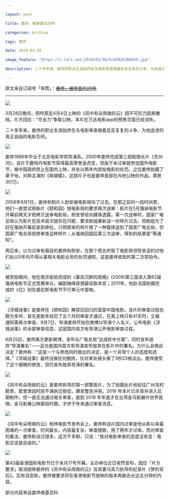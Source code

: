 ```yaml
---

layout: post

title: 娄烨，被审查的20年

categories: Archive

tags: 娄烨

date: 2019-03-28

image_feature: "https://i.loli.net/2019/03/30/5c9f025308059.jpg"

description: 二十多年来，娄烨的职业生涯始终在与电影审查做着反反复复的斗争，为他追求的真正自由的电影负刑。

---
```


原文来自订阅号「导筒」：~~[娄烨，被审查的20年](https://mp.weixin.qq.com/s/HSKkxKnYXAiiwDyJ-jgopg)~~

---

![](https://i.loli.net/2019/03/30/5c9f024cc8aff.jpg)

3月28日晚间，网传原定4月4日上映的《风中有朵雨做的云》因不可抗力因素撤档，片方回应：“尽全力”争取公映，本片在万达电影app的预售页面已经消失。

二十多年来，娄烨的职业生涯始终在与电影审查做着反反复复的斗争，为他追求的真正自由的电影负刑。

![](https://i.loli.net/2019/03/30/5c9f024ee4047.jpg)

娄烨1989年毕业于北京电影学院导演系。2000年娄烨完成第三部剧情长片《苏州河》，该片于鹿特丹电影节获得最高荣誉金虎奖，但由于未过审就参加国外电影节，被中国政府禁止在国内上映，并处以两年内禁拍电影的处罚。之后娄烨拍摄了章子怡，刘烨主演的《紫蝴蝶》，这部片子也是娄烨首部在内地公映的作品，票房301万。

![](https://i.loli.net/2019/03/30/5c9f025308059.jpg)

2006年9月1日，娄烨和制片人耐安被电影局叫了过去。在那之前的一段时间里，他们一直尝试把新片《颐和园》按电影局的要求再次送审：影片在5月戛纳电影节开幕前两天才把拷贝送审电影局，耐安曾经向媒体透露，第一次送审时，国家广电总局认为影片在技术层次就存在问题，要求剧组重新送一份样片过去，但剧组为了赶在戛纳开幕前拿到审批，只把原来的样片换了一种载体送到了国家广电总局，但国家广电总局拒绝审查这种样片；从戛纳回国后第三次送审，得到的结果是“等通知”。

再后来，以为过审有眉目的娄烨和耐安，在那个周五听取了电影局领导宣读的对他们处以5年内不得从事相关电影业务的处罚通知，这是娄烨收到的第二次禁拍令。

![](https://i.loli.net/2019/03/30/5c9f0255e7305.jpg)

被禁拍期间，他在南京偷拍完成的《春风沉醉的夜晚》(2009)第三度进入第62届戛纳电影节正式竞赛单元，编剧梅峰获颁最佳剧本奖；2011年，他赴法国拍摄完成的《花》则在威尼斯电影节平行单元中首映。

![](https://i.loli.net/2019/03/30/5c9f0258a21f2.jpg)

《浮城谜事》是娄烨在《颐和园》解禁后回归的首部中国电影。该片的审查过程也颇为多舛，首先是剧本经历了五个月的审查才通过，在离上映只有41天时，又被通知需再次审查。9月7日，导演娄烨开始在微博以导演个人名义，公布电影《浮城谜事》的全部审查信息，这是国内首次有导演公开电影审查过程。

9月25日，娄烨再次更新微博，宣布与广电总局“达成折中方案”，同时宣布放弃“导演署名”——这也是国内首次有导演宣布放弃在影片中的署名。为什么会做此决定？娄烨称：“这是一个与修改同时做出的决定，是一个非常个人的态度和选择。”《浮城谜事》最终没做任何删除，仅对某处镜头做了3秒23格淡出，娄烨接受了这个细微的修改，但仍宣布放弃导演的署名。

![](https://i.loli.net/2019/03/30/5c9f025d98819.jpg)

《风中有朵雨做的云》是娄烨执导的第一部警匪片，为了拍摄此片他前往广州冼村勘景，那里曾因村民不满拆迁赔偿，爆发警民冲突。2016 年本片已杀青并进入后期制作，但一直无法通过相关审查，直到 2018 年年底才在台湾金马影展作世界首映。金马影展公映那段时期，才终于传来通过审查消息。

![](https://i.loli.net/2019/03/30/5c9f02605d01b.jpg)

《风中有朵雨做的云》柏林电影节发布会上，娄烨称该片国内过审是他从影以来最困难的一次审查，时间最长，内容最复杂，审查细致，用了两年才过审。而对审查的看法，娄烨称谈过很多，这次不多聊，只说：“我对电影审查的态度没有变：电影应该是自由的。”

![](https://i.loli.net/2019/03/30/5c9f0262e5539.jpg)

第43届香港国际电影节已于本月17号开幕。主办单位近日突然宣布，因应「片方要求」取消放映娄烨的《风中有朵雨做的云》及其妻马英力执导的纪录片《梦的背后》。后有消息称，娄烨被要求将在香港电影节放映的版本再删去长达五分钟的内容。

部分内容来自娄烨维基百科

